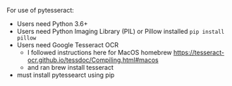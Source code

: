 For use of pytesseract:
- Users need Python 3.6+
- Users need Python Imaging Library (PIL) or Pillow installed
```pip install pillow```
- Users need Google Tesseract OCR
    - I followed instructions here for MacOS homebrew https://tesseract-ocr.github.io/tessdoc/Compiling.html#macos
    - and ran brew install tesseract
- must install pytessearct using pip